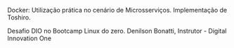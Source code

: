 Docker: Utilização prática no cenário de Microsserviços.
Implementação de Toshiro.

Desafio DIO no Bootcamp Linux do zero.
Denilson Bonatti, Instrutor - Digital Innovation One

